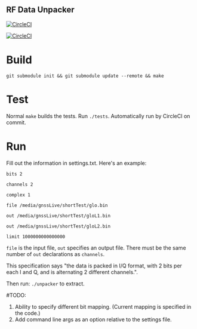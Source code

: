 ## RF Data Unpacker 
[![CircleCI](https://circleci.com/gh/christopherbate/RFDataUnpacker.svg?style=svg)](https://circleci.com/gh/christopherbate/RFDataUnpacker)

[![CircleCI](https://circleci.com/gh/christopherbate/RFDataUnpacker.svg?style=svg)](https://circleci.com/gh/christopherbate/RFDataUnpacker)

# Build
`git submodule init && git submodule update --remote && make`

# Test
Normal `make` builds the tests. Run `./tests`. Automatically run by CircleCI on commit.

# Run
Fill out the information in settings.txt. Here's an example:
```
bits 2

channels 2

complex 1

file /media/gnssLive/shortTest/glo.bin

out /media/gnssLive/shortTest/gloL1.bin

out /media/gnssLive/shortTest/gloL2.bin

limit 1000000000000000
```

`file` is the input file, `out` specifies an output file. There must be the same number of `out` declarations as `channels`.

This specification says "the data is packed in I/Q format, with 2 bits per each I and Q, and is alternating 2 different channels.". 

Then run:
`./unpacker`
to extract.

#TODO:
1. Ability to specify different bit mapping. (Current mapping is specified in the code.)
2. Add command line args as an option relative to the settings file.
